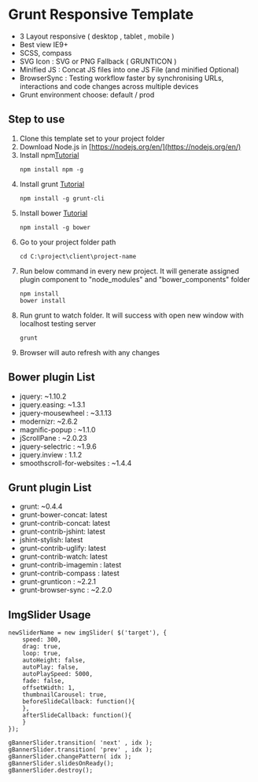 # Grunt Responsive Template
- 3 Layout responsive ( desktop , tablet , mobile )
- Best view IE9+
- SCSS, compass
- SVG Icon : SVG or PNG Fallback ( GRUNTICON )
- Minified JS : Concat JS files into one JS File (and minified Optional)
- BrowserSync : Testing workflow faster by synchronising URLs, interactions and code changes across multiple devices
- Grunt environment choose: default / prod

## Step to use
1. Clone this template set to your project folder
2. Download Node.js in [https://nodejs.org/en/](https://nodejs.org/en/)
3. Install npm[Tutorial](https://docs.npmjs.com/getting-started/installing-node)
	```
	npm install npm -g
	```
4. Install grunt [Tutorial](http://gruntjs.com/getting-started)
	```
	npm install -g grunt-cli
	```
4. Install bower [Tutorial](https://bower.io/#install-bower)
	```
	npm install -g bower
	```
5. Go to your project folder path
	```
	cd C:\project\client\project-name
	```
6. Run below command in every new project. It will generate assigned plugin component to "node_modules" and "bower_components" folder
	```
	npm install
	bower install
	
	```
7. Run grunt to watch folder. It will success with open new window with localhost testing server
	```
	grunt
	
	```
8. Browser will auto refresh with any changes

## Bower plugin List
- jquery: ~1.10.2
- jquery.easing: ~1.3.1
- jquery-mousewheel : ~3.1.13
- modernizr: ~2.6.2
- magnific-popup : ~1.1.0
- jScrollPane : ~2.0.23
- jquery-selectric : ~1.9.6
- jquery.inview : 1.1.2
- smoothscroll-for-websites : ~1.4.4

## Grunt plugin List
- grunt: ~0.4.4
- grunt-bower-concat: latest
- grunt-contrib-concat: latest
- grunt-contrib-jshint: latest
- jshint-stylish: latest
- grunt-contrib-uglify: latest
- grunt-contrib-watch: latest
- grunt-contrib-imagemin : latest
- grunt-contrib-compass : latest
- grunt-grunticon : ~2.2.1
- grunt-browser-sync : ~2.2.0

## ImgSlider Usage
```
newSliderName = new imgSlider( $('target'), {
	speed: 300,
	drag: true,
	loop: true,
	autoHeight: false,
	autoPlay: false,
	autoPlaySpeed: 5000,
	fade: false,
	offsetWidth: 1,
	thumbnailCarousel: true,
	beforeSlideCallback: function(){
	},
	afterSlideCallback: function(){
	}
});

gBannerSlider.transition( 'next' , idx );
gBannerSlider.transition( 'prev' , idx );
gBannerSlider.changePattern( idx );
gBannerSlider.slidesOnReady();
gBannerSlider.destroy();
```
